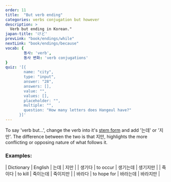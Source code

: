 ```yaml
---
order: 11
title:  "But verb ending"
categories: verbs conjugation but however
description: >
  Verb but ending in Korean."
japan-title: 'けど'
prevLink: "book/endings/while"
nextLink: "book/endings/because"
vocab: {
		동사: 'verb',
		동사 변화: 'verb conjugations'
}
quiz: '[{
        name: "city",
        type: "input",
        answer: "28",
        answers: [],
        value: "",
        values: [],
        placeholder: "",
        multiple: "",
        question: "How many letters does Hangeul have?"
      }]'
---
```


To say 'verb but...', change the verb into it's [stem form]({{site.baseurl}}/book/verbs/stem/)
and add '는데' or '지만'. The difference between the two is that 지만, highlights the
more conflicting or opposing nature of what follows it.

### Examples:

| Dictionary | English | 는데 | 지만 |
| 생기다 | to occur  | 생기는데 | 생기지만 |
| 죽이다 | to kill | 죽이는데 | 죽이지만 |
| 바라다 | to hope for | 바라는데 | 바라지만 |
